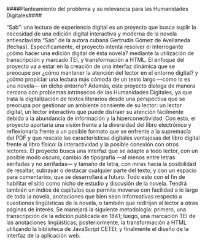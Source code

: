 ####Planteamiento del problema y su relevancia para las Humanidades Digitales####

“Sab”: una lectura de experiencia digital es un proyecto que busca suplir la necesidad de una edición digital interactiva y moderna de la novela antiesclavista “Sab” de la autora cubana Gertrudis Gómez de Avellaneda (fechas). Específicamente, el proyecto intenta resolver el interrogante ¿cómo hacer una edición digital de ésta novela? mediante la utilización de transcripción y marcado TEI, y transformación a HTML. El enfoque del proyecto va a estar en la creación de una interfaz dinámica que se preocupe por ¿cómo mantener la atención del lector en el entorno digital? y ¿cómo propiciar una lectura más cómoda de un texto largo —como lo es una novela— en dicho entorno? Además, este proyecto dialoga de manera cercana con problemas intrínsecos de las Humanidades Digitales, ya que trata la digitalización de textos literarios desde una perspectiva que se preocupa por gestionar un ambiente consiente de su lector: un lector digital, un lector interactivo que puede distraer su atención fácilmente debido a la abundancia de información y la hiperconectividad. Con esto, el proyecto aportaría una visión frente a la diversidad del libro electrónico y reflexionaría frente a un posible formato que se enfrente a la supremacía del PDF y que rescate las características digitales ventajosas del libro digital frente al libro físico: la interactividad y la posible conexión con otros lectores. El proyecto busca una interfaz que se adapte a todo lector, con un posible modo oscuro, cambio de tipografía —al menos entre letras serifadas y no serifadas— y tamaño de letra, con miras hacia la posibilidad de resaltar, subrayar o destacar cualquier parte del texto, y con un espacio para comentarios, que se desarrollará a futuro. Todo esto con el fin de habilitar el sitio como nicho de estudio y discusión de la novela. Tendrá también un índice de capítulos que permita moverse con facilidad a lo largo de toda la novela, anotaciones que bien sean informativas respecto a cuestiones lingüísticas de la novela, o también que redirijan al lector a otras páginas de interés. Se manejará la siguiente metodología: primero, una transcripción de la edición publicada en 1841; luego, una marcación TEI de las anotaciones lingüísticas; posteriormente, la transformación a HTML utilizando la biblioteca de JavaScript CETEI; y finalmente el diseño de la interfaz de la aplicación web. 
